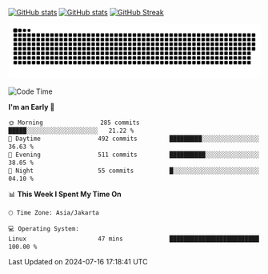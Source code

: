[![GitHub stats](https://github-readme-stats.vercel.app/api?username=aurelioklv&card_width=500&show_icons=true&rank_icon=github&theme=solarized-dark#gh-dark-mode-only)](https://github.com/anuraghazra/github-readme-stats#gh-dark-mode-only)
[![GitHub stats](https://github-readme-stats.vercel.app/api?username=aurelioklv&card_width=500&show_icons=true&rank_icon=github&theme=buefy#gh-light-mode-only)](https://github.com/anuraghazra/github-readme-stats#gh-light-mode-only)
[![GitHub Streak](https://streak-stats.demolab.com/?user=aurelioklv&card_width=336&theme=solarized-dark)](https://git.io/streak-stats)

<picture>
  <source media="(prefers-color-scheme: dark)" srcset="https://raw.githubusercontent.com/aurelioklv/aurelioklv/snake-output/github-contribution-grid-snake-dark.svg">
  <source media="(prefers-color-scheme: light)" srcset="https://raw.githubusercontent.com/aurelioklv/aurelioklv/snake-output/github-contribution-grid-snake.svg">
  <img alt="github contribution grid snake animation" src="https://raw.githubusercontent.com/aurelioklv/aurelioklv/snake-output/github-contribution-grid-snake.svg">
</picture>

<!--START_SECTION:waka-->
![Code Time](http://img.shields.io/badge/Code%20Time-718%20hrs%2059%20mins-blue)

**I'm an Early 🐤** 

```text
🌞 Morning                285 commits         █████░░░░░░░░░░░░░░░░░░░░   21.22 % 
🌆 Daytime                492 commits         █████████░░░░░░░░░░░░░░░░   36.63 % 
🌃 Evening                511 commits         ██████████░░░░░░░░░░░░░░░   38.05 % 
🌙 Night                  55 commits          █░░░░░░░░░░░░░░░░░░░░░░░░   04.10 % 
```


📊 **This Week I Spent My Time On** 

```text
🕑︎ Time Zone: Asia/Jakarta

💻 Operating System: 
Linux                    47 mins             █████████████████████████   100.00 % 
```


 Last Updated on 2024-07-16 17:18:41 UTC
<!--END_SECTION:waka-->
